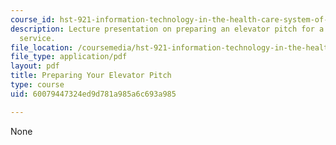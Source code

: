```yaml
---
course_id: hst-921-information-technology-in-the-health-care-system-of-the-future-spring-2009
description: Lecture presentation on preparing an elevator pitch for a product or
  service.
file_location: /coursemedia/hst-921-information-technology-in-the-health-care-system-of-the-future-spring-2009/60079447324ed9d781a985a6c693a985_MITHST_921S09_lec07_tu_pch.pdf
file_type: application/pdf
layout: pdf
title: Preparing Your Elevator Pitch
type: course
uid: 60079447324ed9d781a985a6c693a985

---
```

None